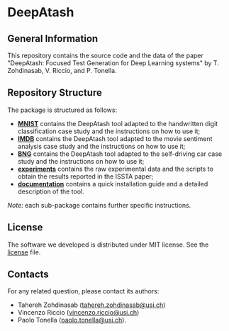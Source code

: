 # DeepAtash

## General Information ##
This repository contains the source code and the data of the paper "DeepAtash: Focused Test Generation for Deep Learning systems"
 by T. Zohdinasab, V. Riccio, and P. Tonella.

 ## Repository Structure ##
The package is structured as follows:

* [__MNIST__](./MNIST) contains the DeepAtash tool adapted to the handwritten digit classification case study and the instructions on how to use it;
* [__IMDB__](./IMDB) contains the DeepAtash tool adapted to the movie sentiment analysis case study and the instructions on how to use it;
* [__BNG__](./BNG) contains the DeepAtash tool adapted to the self-driving car case study and the instructions on how to use it;
* [__experiments__](./experiments) contains the raw experimental data and the scripts to obtain the results reported in the ISSTA paper;
* [__documentation__](./documentation) contains a quick installation guide and a detailed description of the tool.


_Note:_ each sub-package contains further specific instructions.


## License ##
The software we developed is distributed under MIT license. See the [license](./LICENSE.md) file.

## Contacts

For any related question, please contact its authors: 
* Tahereh Zohdinasab ([tahereh.zohdinasab@usi.ch](mailto:tahereh.zohdinasab@usi.ch)) 
* Vincenzo Riccio ([vincenzo.riccio@usi.ch](mailto:vincenzo.riccio@usi.ch))
* Paolo Tonella ([paolo.tonella@usi.ch](mailto:paolo.tonella@usi.ch)).
